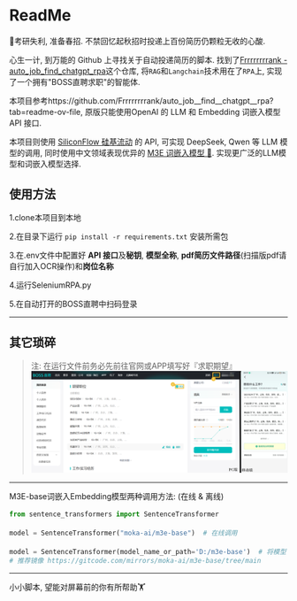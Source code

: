 # ReadMe

📖考研失利, 准备春招. 不禁回忆起秋招时投递上百份简历仍颗粒无收的心酸. 

心生一计, 到万能的 Github 上寻找关于自动投递简历的脚本. 找到了[Frrrrrrrrank - auto_job_find_chatgpt_rpa](https://github.com/Frrrrrrrrank/auto_job__find__chatgpt__rpa?tab=readme-ov-file)这个仓库, 将`RAG`和`Langchain`技术用在了`RPA`上, 实现了一个拥有"BOSS直聘求职"的智能体.

本项目参考https://github.com/Frrrrrrrrank/auto_job__find__chatgpt__rpa?tab=readme-ov-file, 原版只能使用OpenAI 的 LLM 和 Embedding 词嵌入模型 API 接口.

本项目则使用 [SiliconFlow 硅基流动](https://cloud.siliconflow.cn/i/akwXG1GV) 的 API, 可实现 DeepSeek, Qwen 等 LLM 模型的调用, 同时使用中文领域表现优异的 [M3E 词嵌入模型 🤗](https://huggingface.co/moka-ai/m3e-base). 实现更广泛的LLM模型和词嵌入模型选择.

## 使用方法

1.clone本项目到本地

2.在目录下运行 `pip install -r requirements.txt` 安装所需包

3.在.env文件中配置好 **API 接口**及**秘钥**, **模型全称**, **pdf简历文件路径**(扫描版pdf请自行加入OCR操作)和**岗位名称**

4.运行SeleniumRPA.py

5.在自动打开的BOSS直聘中扫码登录

---

##  其它琐碎

> 注: 在运行文件前务必先前往官网或APP填写好『求职期望』
> ![image-20250225202829932](ReadMe.assets/image-20250225202829932.png)

---

M3E-base词嵌入Embedding模型两种调用方法: (在线 & 离线)

```Python
from sentence_transformers import SentenceTransformer

model = SentenceTransformer("moka-ai/m3e-base")  # 在线调用

model = SentenceTransformer(model_name_or_path='D:/m3e-base')  # 将模型下载到本地离线调用
# 推荐镜像 https://gitcode.com/mirrors/moka-ai/m3e-base/tree/main
```

---

小小脚本, 望能对屏幕前的你有所帮助🏋️
